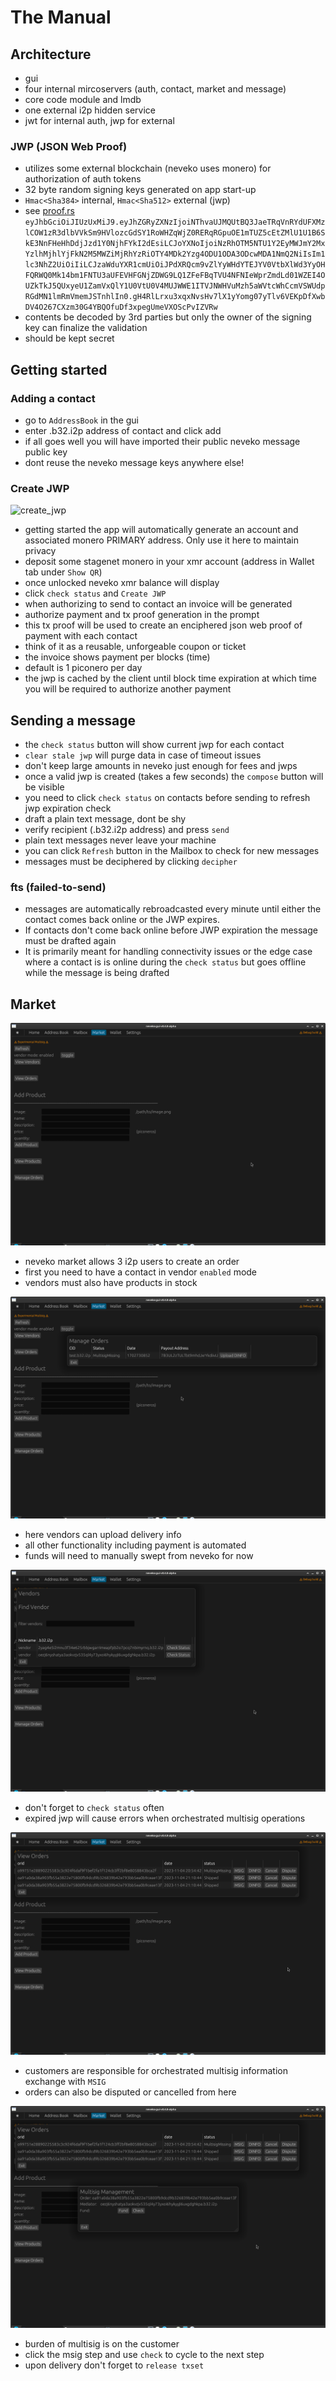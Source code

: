 # The Manual

## Architecture

* gui
* four internal mircoservers (auth, contact, market and message)
* core code module and lmdb
* one external i2p hidden service
* jwt for internal auth, jwp for external

### JWP (JSON Web Proof)

* utilizes some external blockchain (neveko uses monero) for authorization of auth tokens
* 32 byte random signing keys generated on app start-up
* `Hmac<Sha384>` internal, `Hmac<Sha512>` external (jwp)
* see [proof.rs](../neveko-core/src/proof.rs)
`eyJhbGciOiJIUzUxMiJ9.eyJhZGRyZXNzIjoiNThvaUJMQUtBQ3JaeTRqVnRYdUFXMzlCOW1zR3dlbVVkSm9HVlozcGdSY1RoWHZqWjZ0RERqRGpuOE1mTUZ5cEtZMlU1U1B6SkE3NnFHeHhDdjJzd1Y0NjhFYkI2dEsiLCJoYXNoIjoiNzRhOTM5NTU1Y2EyMWJmY2MxYzlhMjhlYjFkN2M5MWZiMjRhYzRiOTY4MDk2Yzg4ODU1ODA3ODcwMDA1NmQ2NiIsIm1lc3NhZ2UiOiIiLCJzaWduYXR1cmUiOiJPdXRQcm9vZlYyWHdYTEJYV0VtbXlWd3YyOHFQRWQ0Mk14bm1FNTU3aUFEVHFGNjZDWG9LQ1ZFeFBqTVU4NFNIeWprZmdLd01WZEI4OUZkTkJ5QUxyeU1ZamVxQlY1U0VtU0V4MUJWWE1ITVJNWHVuMzh5aWVtcWhCcmVSWUdpRGdMN1lmRmVmemJSTnhlIn0.gH4RlLrxu3xqxNvsHv7lX1yYomg07yTlv6VEKpDfXwbDV4O267CXzm30G4YBQOfuDf3xpegUmeVXOScPvIZVRw`
* contents be decoded by 3rd parties but only the owner of the signing key can finalize the validation
* should be kept secret

## Getting started

### Adding a contact

* go to `AddressBook` in the gui
* enter .b32.i2p address of contact and click add
* if all goes well you will have imported their public neveko message public key
* dont reuse the neveko message keys anywhere else!

### Create JWP

![create_jwp](../assets/create_jwp.png)

* getting started the app will automatically generate an account and associated monero PRIMARY address. Only use it here to maintain privacy
* deposit some stagenet monero in your xmr account (address in Wallet tab under `Show QR`)
* once unlocked neveko xmr balance will display
* click `check status` and `Create JWP`
* when authorizing to send to contact an invoice will be generated
* authorize payment and tx proof generation in the prompt
* this tx proof will be used to create an enciphered json web proof of payment with each contact
* think of it as a reusable, unforgeable coupon or ticket
* the invoice shows payment per blocks (time)
* default is 1 piconero per day
* the jwp is cached by the client until block time expiration at which time you will be required to authorize another payment

## Sending a message

* the `check status` button will show current jwp for each contact
* `clear stale jwp` will purge data in case of timeout issues
* don't keep large amounts in neveko just enough for fees and jwps
* once a valid jwp is created (takes a few seconds) the `compose` button will be visible
* you need to click `check status` on contacts before sending to refresh jwp expiration check
* draft a plain text message, dont be shy
* verify recipient (.b32.i2p address) and press `send`
* plain text messages never leave your machine
* you can click `Refresh` button in the Mailbox to check for new messages
* messages must be deciphered by clicking `decipher`

### fts (failed-to-send)

* messages are automatically rebroadcasted every minute until either the contact
  comes back online or the JWP expires.
* If contacts don't come back online before JWP expiration the message must be drafted again
* It is primarily meant for handling connectivity issues or the edge case where a contact is
  is online during the `check status` but goes offline while the message is being drafted

## Market

![market main view](../assets/neveko-market_main.png)

* neveko market allows 3 i2p users to create an order
* first you need to have a contact in vendor `enabled` mode
* vendors must also have products in stock

![vendor order management](../assets/vendor_manage_orders.png)

* here vendors can upload delivery info
* all other functionality including payment is automated
* funds will need to manually swept from neveko for now

![view vendors](../assets/view_vendors.png)

* don't forget to `check status` often
* expired jwp will cause errors when orchestrated multisig operations

![customer order management](../assets/customer_manage_orders.png)

* customers are responsible for orchestrated multisig information exchange with `MSIG`
* orders can also be disputed or cancelled from here

![create_jwp](../assets/msig_management.png)

* burden of multisig is on the customer
* click the msig step and use `check` to cycle to the next step
* upon delivery don't forget to `release txset`
